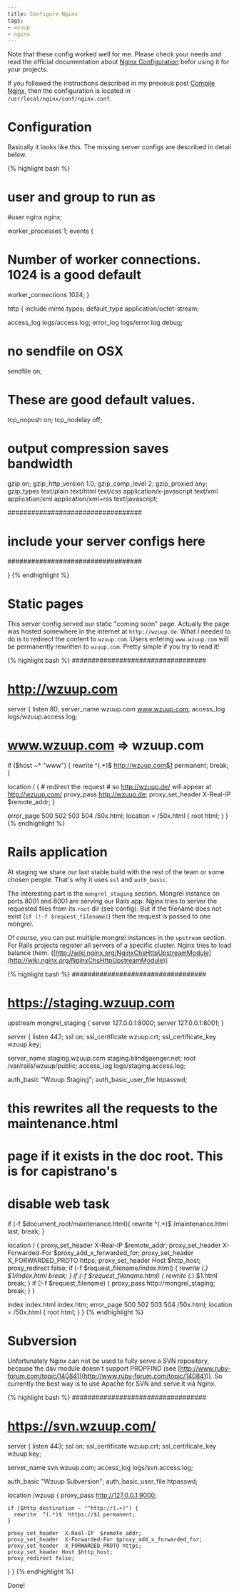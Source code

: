 ```yaml
---
title: Configure Nginx
tags:
- wzuup
- nginx
---
```


Note that these config worked well for me. Please check your needs and read the 
official documentation about [Nginx Configuration](http://wiki.nginx.org/NginxConfiguration)
befor using it for your projects.

If you followed the instructions described in my previous post 
[Compile Nginx](compile-nginx.html), then the configuration is located in 
`/usr/local/nginx/conf/nginx.conf`.

# Configuration

Basically it looks like this. The missing server configs are described in detail
below.

{% highlight bash %}
# user and group to run as
#user   nginx nginx;

worker_processes  1;
events {
  # Number of worker connections. 1024 is a good default
  worker_connections  1024;
}

http {
  include mime.types;
  default_type application/octet-stream;

  access_log logs/access.log;
  error_log logs/error.log debug;

  # no sendfile on OSX 
  sendfile on;

  # These are good default values.
  tcp_nopush on;
  tcp_nodelay off;

  # output compression saves bandwidth 
  gzip on;
  gzip_http_version 1.0;
  gzip_comp_level 2;
  gzip_proxied any;
  gzip_types text/plain text/html text/css application/x-javascript text/xml application/xml application/xml+rss text/javascript;
  
  ##################################
  # include your server configs here
  ##################################

}
{% endhighlight %}


# Static pages

This server config served our static "coming soon" page. Actually the page was
hosted somewhere in the internet at `http://wzuup.de`. What I needed to do is to
redirect the content to `wzuup.com`. Users entering `www.wzuup.com` will be 
permanently rewritten to `wzuup.com`. Pretty simple if you try to read it!

{% highlight bash %}
##################################
# http://wzuup.com

server {
  listen       80;
  server_name  wzuup.com www.wzuup.com;
  access_log   logs/wzuup.access.log;

  # www.wzuup.com => wzuup.com
  if ($host ~* "www") {
    rewrite ^(.*)$ http://wzuup.com$1 permanent;
    break;
  }

  location / {
    # redirect the request
    # so http://wzuup.de/ will appear at http://wzuup.com/
    proxy_pass        http://wzuup.de;
    proxy_set_header  X-Real-IP  $remote_addr;
  }

  error_page   500 502 503 504  /50x.html;
  location = /50x.html {
    root   html;
  }
}
{% endhighlight %}


# Rails application

At staging we share our last stable build with the rest of the team or some 
chosen people. That's why it uses `ssl` and `auth_basic`.

The interesting part is the `mongrel_staging` section. Mongrel instance on
ports 8001 and 8001 are serving our Rails app. Nginx tries to server the 
requested files from its `root` dir (see config). But if the filename does not 
exist (`if (!-f $request_filename)`) then the request is passed to one mongrel.

Of course, you can put multiple mongrel instances in the `upstream` section. For
Rails projects register all servers of a specific cluster. Nginx tries to load
balance them. ([http://wiki.nginx.org/NginxChsHttpUpstreamModule](http://wiki.nginx.org/NginxChsHttpUpstreamModule))

{% highlight bash %}
##################################
# https://staging.wzuup.com

upstream mongrel_staging {
  server 127.0.0.1:8000;
  server 127.0.0.1:8001;
}

server {
  listen               443;
  ssl                  on;
  ssl_certificate      wzuup.crt;
  ssl_certificate_key  wzuup.key;

  server_name  staging.wzuup.com staging.blindgaenger.net;
  root   /var/rails/wzuup/public;
  access_log  logs/staging.access.log;

  auth_basic            "Wzuup Staging";
  auth_basic_user_file  htpasswd;

  # this rewrites all the requests to the maintenance.html
  # page if it exists in the doc root. This is for capistrano's
  # disable web task
  if (-f $document_root/maintenance.html){
    rewrite  ^(.*)$  /maintenance.html last;
    break;
  }

  location / {
    proxy_set_header  X-Real-IP  $remote_addr;
    proxy_set_header  X-Forwarded-For $proxy_add_x_forwarded_for;
    proxy_set_header  X_FORWARDED_PROTO https;
    proxy_set_header Host $http_host;
    proxy_redirect false;
    if (-f $request_filename/index.html) {
      rewrite (.*) $1/index.html break;
    }
    if (-f $request_filename.html) {
      rewrite (.*) $1.html break;
    }
    if (!-f $request_filename) {
      proxy_pass http://mongrel_staging;
      break;
    }
  }

  index  index.html index.htm;
  error_page   500 502 503 504  /50x.html;
  location = /50x.html {
    root   html;
  }
}
{% endhighlight %}

# Subversion

Unfortunately Nginx can not be used to fully serve a SVN repository, because the
dav module doesn't support PROPFIND (see [http://www.ruby-forum.com/topic/140841](http://www.ruby-forum.com/topic/140841)).
So currently the best way is to use Apache for SVN and serve it via Nginx.

{% highlight bash %}
##################################
# https://svn.wzuup.com/

server {
  listen               443;
  ssl                  on;
  ssl_certificate      wzuup.crt;
  ssl_certificate_key  wzuup.key;

  server_name  svn.wzuup.com;
  access_log   logs/svn.access.log;

  auth_basic    "Wzuup Subversion";
  auth_basic_user_file  htpasswd;

  location /wzuup {
    proxy_pass      http://127.0.0.1:9000;

    if ($http_destination ~ "^http://(.+)") {
      rewrite  ^(.*)$  https://$1 permanent;
    }

    proxy_set_header  X-Real-IP  $remote_addr;
    proxy_set_header  X-Forwarded-For $proxy_add_x_forwarded_for;
    proxy_set_header  X_FORWARDED_PROTO https;
    proxy_set_header Host $http_host;
    proxy_redirect false;
  }
}
{% endhighlight %}


Done!


